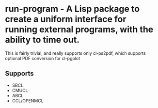 # run-program - A Lisp package to create a uniform interface for running external programs, with the ability to time out.

This is fairly trivial, and really supports only cl-ps2pdf, which
supports optional PDF conversion for cl-pgplot

## Supports

* SBCL
* CMUCL
* ABCL
* CCL/OPENMCL
